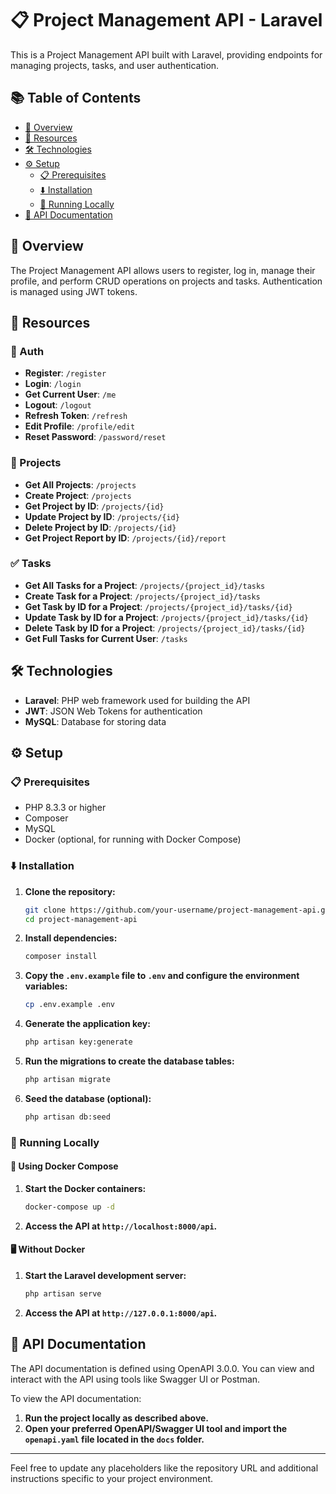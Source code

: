 # 📋 Project Management API - Laravel

This is a Project Management API built with Laravel, providing endpoints for managing projects, tasks, and user authentication.

## 📚 Table of Contents
- [📖 Overview](#-overview)
- [🔗 Resources](#-resources)
- [🛠 Technologies](#-technologies)
- [⚙️ Setup](#%EF%B8%8F-setup)
  - [📋 Prerequisites](#-prerequisites)
  - [⬇️ Installation](#%EF%B8%8F-installation)
  - [🚀 Running Locally](#-running-locally)
- [📑 API Documentation](#-api-documentation)

## 📖 Overview 

The Project Management API allows users to register, log in, manage their profile, and perform CRUD operations on projects and tasks. Authentication is managed using JWT tokens.

## 🔗 Resources

### 🔐 Auth
- **Register**: `/register`
- **Login**: `/login`
- **Get Current User**: `/me`
- **Logout**: `/logout`
- **Refresh Token**: `/refresh`
- **Edit Profile**: `/profile/edit`
- **Reset Password**: `/password/reset`

### 📁 Projects
- **Get All Projects**: `/projects`
- **Create Project**: `/projects`
- **Get Project by ID**: `/projects/{id}`
- **Update Project by ID**: `/projects/{id}`
- **Delete Project by ID**: `/projects/{id}`
- **Get Project Report by ID**: `/projects/{id}/report`

### ✅ Tasks
- **Get All Tasks for a Project**: `/projects/{project_id}/tasks`
- **Create Task for a Project**: `/projects/{project_id}/tasks`
- **Get Task by ID for a Project**: `/projects/{project_id}/tasks/{id}`
- **Update Task by ID for a Project**: `/projects/{project_id}/tasks/{id}`
- **Delete Task by ID for a Project**: `/projects/{project_id}/tasks/{id}`
- **Get Full Tasks for Current User**: `/tasks`

## 🛠 Technologies

- **Laravel**: PHP web framework used for building the API
- **JWT**: JSON Web Tokens for authentication
- **MySQL**: Database for storing data

## ⚙️ Setup

### 📋 Prerequisites

- PHP 8.3.3 or higher
- Composer
- MySQL
- Docker (optional, for running with Docker Compose)

### ⬇️ Installation

1. **Clone the repository:**
    ```bash
    git clone https://github.com/your-username/project-management-api.git
    cd project-management-api
    ```

2. **Install dependencies:**
    ```bash
    composer install
    ```

3. **Copy the `.env.example` file to `.env` and configure the environment variables:**
    ```bash
    cp .env.example .env
    ```

4. **Generate the application key:**
    ```bash
    php artisan key:generate
    ```

5. **Run the migrations to create the database tables:**
    ```bash
    php artisan migrate
    ```

6. **Seed the database (optional):**
    ```bash
    php artisan db:seed
    ```

### 🚀 Running Locally

#### 🐳 Using Docker Compose

1. **Start the Docker containers:**
    ```bash
    docker-compose up -d
    ```

2. **Access the API at `http://localhost:8000/api`.**

#### 🖥 Without Docker

1. **Start the Laravel development server:**
    ```bash
    php artisan serve
    ```

2. **Access the API at `http://127.0.0.1:8000/api`.**

## 📑 API Documentation

The API documentation is defined using OpenAPI 3.0.0. You can view and interact with the API using tools like Swagger UI or Postman.

To view the API documentation:

1. **Run the project locally as described above.**
2. **Open your preferred OpenAPI/Swagger UI tool and import the `openapi.yaml` file located in the `docs` folder.**

---

Feel free to update any placeholders like the repository URL and additional instructions specific to your project environment.
